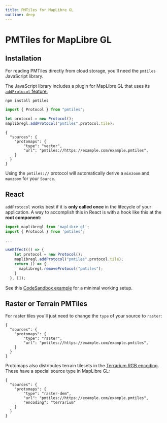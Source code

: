 ```yaml
---
title: PMTiles for MapLibre GL
outline: deep
---
```


# PMTiles for MapLibre GL

## Installation

For reading PMTiles directly from cloud storage, you'll need the `pmtiles` JavaScript library.

The JavaScript library includes a plugin for MapLibre GL that uses its [`addProtocol` feature.](https://maplibre.org/maplibre-gl-js-docs/api/properties/#addprotocol)

```bash
npm install pmtiles
```

```js
import { Protocol } from "pmtiles";
```

```js
let protocol = new Protocol();
maplibregl.addProtocol("pmtiles",protocol.tile);
```

```json{5}
{
  "sources": {
    "protomaps": {
        "type": "vector",
        "url": "pmtiles://https://example.com/example.pmtiles",
    }
  }
}
```

Using the `pmtiles://` protocol will automatically derive a `minzoom` and `maxzoom` for your `Source`.

## React

`addProtocol` works best if it is **only called once** in the lifecycle of your application. A way to accomplish this in React is with a hook like this at the **root component:**

```js
import maplibregl from 'maplibre-gl';
import { Protocol } from 'pmtiles';

...

useEffect(() => {
    let protocol = new Protocol();
    maplibregl.addProtocol("pmtiles",protocol.tile);
    return () => {
      maplibregl.removeProtocol("pmtiles");
    }
  }, []);
```

See this [CodeSandbox example](https://codesandbox.io/s/black-dream-oycvf2?file=/src/App.js) for a minimal working setup.

## Raster or Terrain PMTiles

For raster tiles you'll just need to change the `type` of your source to `raster`:

```json{5}
{
  "sources": {
    "protomaps": {
        "type": "raster",
        "url": "pmtiles://https://example.com/example.pmtiles",
    }
  }
}
```

Protomaps also distributes terrain tilesets in the [Terrarium RGB encoding](https://github.com/tilezen/joerd/blob/master/docs/formats.md). These have a special source type in MapLibre GL:


```json{5}
{
  "sources": {
    "protomaps": {
        "type": "raster-dem",
        "url": "pmtiles://https://example.com/example.pmtiles",
        "encoding": "terrarium"
    }
  }
}
```
